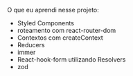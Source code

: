 O que eu aprendi nesse projeto:

  - Styled Components
  - roteamento com react-router-dom
  - Contextos com createContext
  - Reducers
  - immer
  - React-hook-form utilizando Resolvers
  - zod